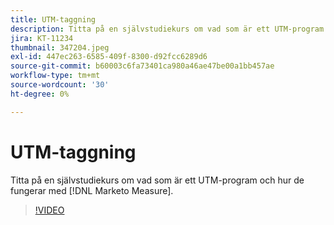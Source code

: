 ```yaml
---
title: UTM-taggning
description: Titta på en självstudiekurs om vad som är ett UTM-program och hur de fungerar med [!DNL Marketo Measure].
jira: KT-11234
thumbnail: 347204.jpeg
exl-id: 447ec263-6585-409f-8300-d92fcc6289d6
source-git-commit: b60003c6fa73401ca980a46ae47be00a1bb457ae
workflow-type: tm+mt
source-wordcount: '30'
ht-degree: 0%

---
```


# UTM-taggning

Titta på en självstudiekurs om vad som är ett UTM-program och hur de fungerar med [!DNL Marketo Measure].

>[!VIDEO](https://video.tv.adobe.com/v/347204/?quality=12&learn=on)
